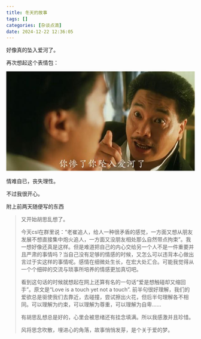 ```yaml
---
title: 冬天的故事
tags: []
categories: [杂谈点滴]
date: 2024-12-22 12:36:05
---
```


好像真的坠入爱河了。

再次想起这个表情包：

![](冬天的故事/坠入爱河.png)

情难自已，丧失理性。

不过我很开心。



附上前两天随便写的东西

> 又开始胡思乱想了。
>
> 今天csl在群里说：“老崔追人，给人一种很矛盾的感觉，一方面又想从朋友发展不想直接集中炮火追人，一方面又没朋友相处那么自然带点拘束”。我一想好像还真是这样。但是难道把自己的内心交给另一个人不是一件重要并且严肃的事情吗？当自己没有足够的情感的时候，又怎么可以违背本心做出言过于实这样的事情呢。感情在细微处生长，在宏大处汇合。可能我觉得从一个个细碎的交流与琐事所培养的情感更加真切吧。
>
> 看到这句话的时候就想起在网上还算有名的一句话“爱是想触碰却又缩回手”。原文是“Love is a touch yet not a touch”. 前半句很好理解，我们的爱欲总是驱使我们去靠近，去碰撞，尝试擦出火花，但后半句理解各不相同。可以理解为约束，可以理解为尊重，可以理解为自卑……
>
> 有胡思乱想总是好的，心里会被思绪还有挂念填满。所以我感激并且珍惜。
>
> 风将思念吹散，埋进心的角落，故事悄悄发芽，是个关于爱的梦。
